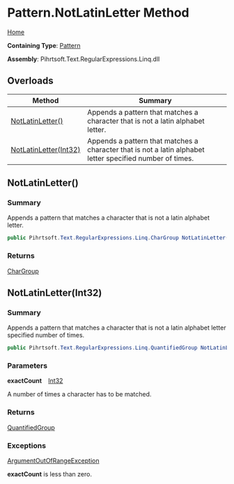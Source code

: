 # Pattern\.NotLatinLetter Method

[Home](../../../../../../README.md)

**Containing Type**: [Pattern](../README.md)

**Assembly**: Pihrtsoft\.Text\.RegularExpressions\.Linq\.dll

## Overloads

| Method | Summary |
| ------ | ------- |
| [NotLatinLetter()](#Pihrtsoft_Text_RegularExpressions_Linq_Pattern_NotLatinLetter) | Appends a pattern that matches a character that is not a latin alphabet letter\. |
| [NotLatinLetter(Int32)](#Pihrtsoft_Text_RegularExpressions_Linq_Pattern_NotLatinLetter_System_Int32_) | Appends a pattern that matches a character that is not a latin alphabet letter specified number of times\. |

## NotLatinLetter\(\) <a name="Pihrtsoft_Text_RegularExpressions_Linq_Pattern_NotLatinLetter"></a>

### Summary

Appends a pattern that matches a character that is not a latin alphabet letter\.

```csharp
public Pihrtsoft.Text.RegularExpressions.Linq.CharGroup NotLatinLetter()
```

### Returns

[CharGroup](../../CharGroup/README.md)

## NotLatinLetter\(Int32\) <a name="Pihrtsoft_Text_RegularExpressions_Linq_Pattern_NotLatinLetter_System_Int32_"></a>

### Summary

Appends a pattern that matches a character that is not a latin alphabet letter specified number of times\.

```csharp
public Pihrtsoft.Text.RegularExpressions.Linq.QuantifiedGroup NotLatinLetter(int exactCount)
```

### Parameters

**exactCount** &ensp; [Int32](https://docs.microsoft.com/en-us/dotnet/api/system.int32)

A number of times a character has to be matched\.

### Returns

[QuantifiedGroup](../../QuantifiedGroup/README.md)

### Exceptions

[ArgumentOutOfRangeException](https://docs.microsoft.com/en-us/dotnet/api/system.argumentoutofrangeexception)

**exactCount** is less than zero\.

